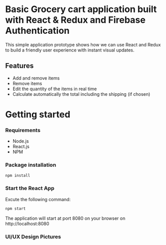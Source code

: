# Basic Grocery cart application built with React & Redux and Firebase Authentication

This simple application prototype shows how we can use React and Redux to build a friendly user experience with instant visual updates.

## Features
* Add and remove items 
* Remove items
* Edit the quantity of the items in real time
* Calculate automatically the total including the shipping (if chosen)

# Getting started
### Requirements

* Node.js
* React.js
* NPM

### Package installation
```bash
npm install
```
 ### Start the React App
 Excute the following command: 
```bash
npm start
```
The application will start at port 8080 on your browser on http://localhost:8080

### UI/UX Design Pictures



